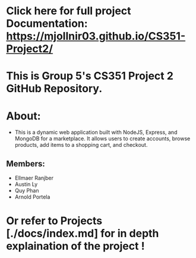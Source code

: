 # Click here for full project Documentation: https://mjollnir03.github.io/CS351-Project2/
# This is Group 5's CS351 Project 2 GitHub Repository.
# About:
* This is a dynamic web application built with NodeJS, Express, and MongoDB for a marketplace. It allows users to create accounts, browse products, add items to a shopping cart, and checkout.

## Members:
* Ellmaer Ranjber
* Austin Ly
* Quy Phan
* Arnold Portela

# Or refer to Projects [./docs/index.md] for in depth explaination of the project !
